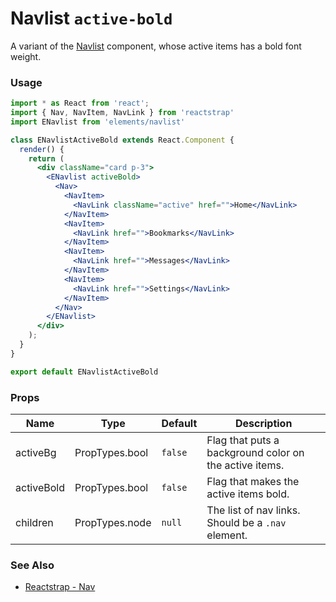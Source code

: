 # Navlist `active-bold`

A variant of the [Navlist](/?selectedKind=Components/Navlist&selectedStory=Default) component, whose active items has a bold font weight.

<!-- STORY -->

### Usage

```js
import * as React from 'react';
import { Nav, NavItem, NavLink } from 'reactstrap'
import ENavlist from 'elements/navlist'
```
```jsx
class ENavlistActiveBold extends React.Component {
  render() {
    return (
      <div className="card p-3">
        <ENavlist activeBold>
          <Nav>
            <NavItem>
              <NavLink className="active" href="">Home</NavLink>
            </NavItem>
            <NavItem>
              <NavLink href="">Bookmarks</NavLink>
            </NavItem>
            <NavItem>
              <NavLink href="">Messages</NavLink>
            </NavItem>
            <NavItem>
              <NavLink href="">Settings</NavLink>
            </NavItem>
          </Nav>
        </ENavlist>
      </div>
    );
  }
}

export default ENavlistActiveBold
```

### Props

| Name       | Type           | Default | Description |
|------------|----------------|---------|-------------|
| activeBg   | PropTypes.bool | `false` | Flag that puts a background color on the active items. |
| activeBold | PropTypes.bool | `false` | Flag that makes the active items bold. |
| children   | PropTypes.node | `null`  | The list of nav links. Should be a `.nav` element. |


### See Also
- [Reactstrap - Nav](https://reactstrap.github.io/components/navs/)
